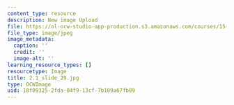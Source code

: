 ```yaml
---
content_type: resource
description: New image Upload
file: https://ol-ocw-studio-app-production.s3.amazonaws.com/courses/15-s21-nuts-and-bolts-of-business-plans-january-iap-2014/18f093252fda04f913cf7b109a67fb09_2.1_slide_29.jpg
file_type: image/jpeg
image_metadata:
  caption: ''
  credit: ''
  image-alt: ''
learning_resource_types: []
resourcetype: Image
title: 2.1_slide_29.jpg
type: OCWImage
uid: 18f09325-2fda-04f9-13cf-7b109a67fb09
---
```

